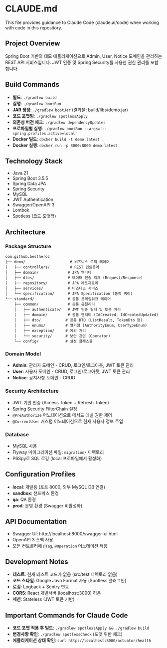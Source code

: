 # CLAUDE.md

This file provides guidance to Claude Code (claude.ai/code) when working with code in this repository.

## Project Overview
Spring Boot 기반의 데모 애플리케이션으로 Admin, User, Notice 도메인을 관리하는 REST API 서비스입니다. JWT 인증 및 Spring Security를 사용한 권한 관리를 포함합니다.

## Build Commands
- **빌드**: `./gradlew build`
- **실행**: `./gradlew bootRun`
- **JAR 생성**: `./gradlew bootJar` (결과물: build/libs/demo.jar)
- **코드 포맷팅**: `./gradlew spotlessApply`
- **의존성 버전 체크**: `./gradlew dependencyUpdates`
- **프로파일별 실행**: `./gradlew bootRun --args='--spring.profiles.active=local'`
- **Docker 빌드**: `docker build -t demo:latest .`
- **Docker 실행**: `docker run -p 8000:8000 demo:latest`

## Technology Stack
- Java 21
- Spring Boot 3.5.5
- Spring Data JPA
- Spring Security
- MySQL
- JWT Authentication
- Swagger/OpenAPI 3
- Lombok
- Spotless (코드 포맷터)

## Architecture

### Package Structure
```
com.github.bestheroz
├── demo/                    # 비즈니스 로직 레이어
│   ├── controllers/         # REST 컨트롤러
│   ├── domain/             # JPA 엔티티
│   ├── dtos/               # 데이터 전송 객체 (Request/Response)
│   ├── repository/         # JPA 레포지토리
│   ├── services/           # 비즈니스 서비스
│   └── specification/      # JPA Specification (동적 쿼리)
└── standard/               # 공통 프레임워크 레이어
    ├── common/             # 공통 유틸리티
    │   ├── authenticate/   # JWT 인증 필터 및 토큰 처리
    │   ├── domain/         # 공통 엔티티 (IdCreated, IdCreatedUpdated)
    │   ├── dto/           # 공통 DTO (ListResult, TokenDto 등)
    │   ├── enums/         # 열거형 (AuthorityEnum, UserTypeEnum)
    │   ├── exception/     # 예외 처리
    │   └── security/      # 보안 관련 (Operator)
    └── config/            # 설정 클래스들
```

### Domain Model
- **Admin**: 관리자 도메인 - CRUD, 로그인/로그아웃, JWT 토큰 관리
- **User**: 사용자 도메인 - CRUD, 로그인/로그아웃, JWT 토큰 관리  
- **Notice**: 공지사항 도메인 - CRUD

### Security Architecture
- JWT 기반 인증 (Access Token + Refresh Token)
- Spring Security FilterChain 설정
- `@PreAuthorize` 어노테이션으로 메서드 레벨 권한 제어
- `@CurrentUser` 커스텀 어노테이션으로 현재 사용자 정보 주입

### Database
- MySQL 사용
- Flyway 마이그레이션 파일: `migration/` 디렉토리
- P6Spy로 SQL 로깅 (local 프로파일에서 활성화)

## Configuration Profiles
- **local**: 개발용 (포트 8000, 외부 MySQL DB 연결)
- **sandbox**: 샌드박스 환경  
- **qa**: QA 환경
- **prod**: 운영 환경 (Swagger 비활성화)

## API Documentation
- Swagger UI: http://localhost:8000/swagger-ui.html
- OpenAPI 3 스펙 사용
- 모든 컨트롤러에 `@Tag`, `@Operation` 어노테이션 적용

## Development Notes
- **테스트**: 현재 테스트 코드가 없음 (src/test 디렉토리 없음)
- **코드 스타일**: Google Java Format 사용 (Spotless 플러그인)
- **로깅**: Logback + Sentry 연동
- **CORS**: React 개발서버 (localhost:3000) 허용
- **세션**: Stateless (JWT 토큰 기반)

## Important Commands for Claude Code
- **코드 포맷 적용 후 빌드**: `./gradlew spotlessApply && ./gradlew build`
- **변경사항 확인**: `./gradlew spotlessCheck` (포맷 위반 체크)
- **애플리케이션 상태 확인**: `curl http://localhost:8000/actuator/health`